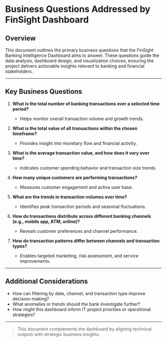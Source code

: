 # Business Questions Addressed by FinSight Dashboard

## Overview
This document outlines the primary business questions that the FinSight Banking Intelligence Dashboard aims to answer. These questions guide the data analysis, dashboard design, and visualization choices, ensuring the project delivers actionable insights relevant to banking and financial stakeholders.

---

## Key Business Questions

1. **What is the total number of banking transactions over a selected time period?**  
   - Helps monitor overall transaction volume and growth trends.

2. **What is the total value of all transactions within the chosen timeframe?**  
   - Provides insight into monetary flow and financial activity.

3. **What is the average transaction value, and how does it vary over time?**  
   - Indicates customer spending behavior and transaction size trends.

4. **How many unique customers are performing transactions?**  
   - Measures customer engagement and active user base.

5. **What are the trends in transaction volumes over time?**  
   - Identifies peak transaction periods and seasonal fluctuations.

6. **How do transactions distribute across different banking channels (e.g., mobile app, ATM, online)?**  
   - Reveals customer preferences and channel performance.

7. **How do transaction patterns differ between channels and transaction types?**  
   - Enables targeted marketing, risk assessment, and service improvements.

---

## Additional Considerations

- How can filtering by date, channel, and transaction type improve decision-making?  
- What anomalies or trends should the bank investigate further?  
- How might this dashboard inform IT project priorities or operational strategies?

---

> This document complements the dashboard by aligning technical outputs with strategic business insights.

